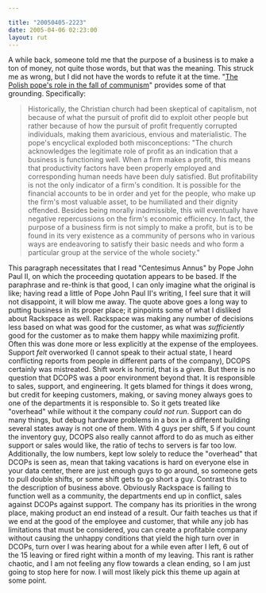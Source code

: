 ```yaml
---

title: "20050405-2223"
date: 2005-04-06 02:23:00
layout: rut
---
```


<p> A while back, someone told me that the purpose of
a business is to make a ton of money, not quite those
words, but that was the meaning.  This struck me as wrong,
but I did not have the words to refute it at the time.  "<a href="http://www.townhall.com/columnists/jackkemp/jk20050404.shtml">The
Polish pope's role in the fall of communism</a>" provides some of
that grounding.  Specifically:</p>

<blockquote>Historically, the Christian church had been skeptical
of capitalism, not because of what the pursuit of profit did to
exploit other people but rather because of how the pursuit of
profit frequently corrupted individuals, making them avaricious,
envious and materialistic. The pope's encyclical exploded both
misconceptions: "The church acknowledges the legitimate role of
profit as an indication that a business is functioning well. When
a firm makes a profit, this means that productivity factors have
been properly employed and corresponding human needs have been duly
satisfied. But profitability is not the only indicator of a firm's
condition. It is possible for the financial accounts to be in order
and yet for the people, who make up the firm's most valuable asset,
to be humiliated and their dignity offended. Besides being morally
inadmissible, this will eventually have negative repercussions on
the firm's economic efficiency. In fact, the purpose of a business
firm is not simply to make a profit, but is to be found in its
very existence as a community of persons who in various ways are
endeavoring to satisfy their basic needs and who form a particular
group at the service of the whole society."</blockquote>

<p>This paragraph necessitates that I read "Centesimus Annus" by Pope
John Paul II, on which the proceeding quotation appears to be based.
If the paraphrase and re-think is that good, I can only imagine
what the original is like; having read a little of Pope John Paul
II's writing, I feel sure that it will not disappoint, it will blow
me away.  The quote above goes a long way to putting business in its
proper place; it pinpoints some of what I disliked about Rackspace
as well.  Rackspace was making any number of decisions less based
on what was good for the customer, as what was <em>sufficiently</em>
good for the customer as to make them happy while maximizing profit.
Often this was done more or less explicitly at the expense of the
employees.  Support <em>felt</em> overworked (I cannot speak to their
actual state, I heard conflicting reports from people in different
parts of the company), DCOPS certainly was mistreated.  Shift work
is horrid, that is a given.  But there is no question that DCOPS
was a poor environment beyond that.  It is responsible to sales,
support, and engineering.  It gets blamed for things it does wrong,
but credit for keeping customers, making, or saving money always goes
to one of the departments it is responsible to.  So it gets treated
like "overhead" while without it the company <em>could not run</em>.
Support can do many things, but debug hardware problems in a box
in a different building several states away is not one of them.
With 4 guys per shift, 5 if you count the inventory guy, DCOPS also
really cannot afford to do as much as either support or sales would
like, the ratio of techs to servers is far too low.  Additionally,
the low numbers, kept low solely to reduce the "overhead" that
DCOPs is seen as, mean that taking vacations is hard on everyone
else in your data center, there are just enough guys to go around,
so someone gets to pull double shifts, or some shift gets to go
short a guy.  Contrast this to the description of business above.
Obviously Rackspace is failing to function well as a community, the
departments end up in conflict, sales against DCOPs against support.
The company has its priorities in the wrong place, making product
an end instead of a result.  Our faith teaches us that if we end
at the good of the employee and customer, that while any job has
limitations that must be considered, you can create a profitable
company without causing the unhappy conditions that yield the high
turn over in DCOPs, turn over I was hearing about for a while even
after I left, 6 out of the 15 leaving or fired right within a month
of my leaving.  This rant is rather chaotic, and I am not feeling
any flow towards a clean ending, so I am just going to stop here for
now. I will most likely pick this theme up again at some point. </p>

